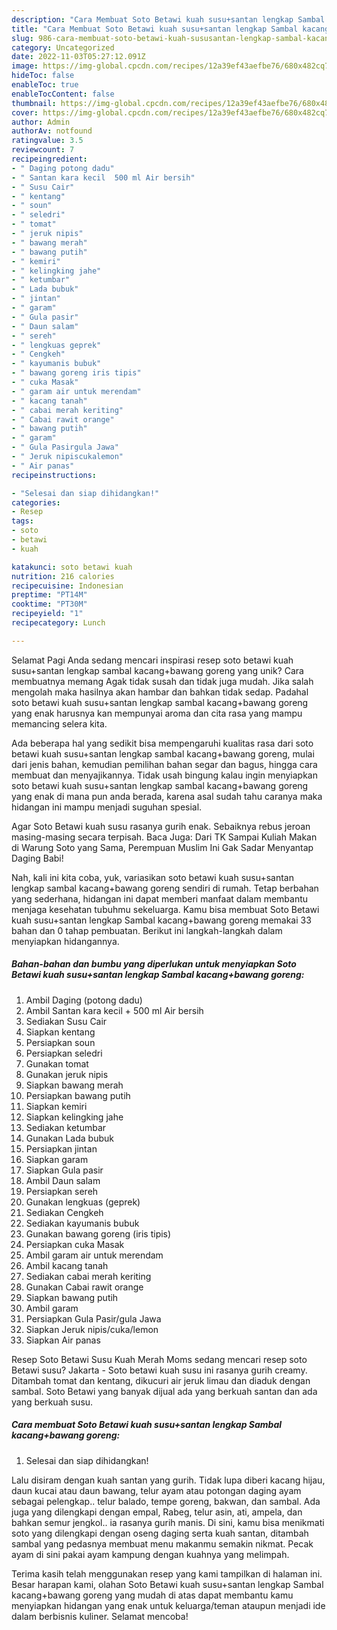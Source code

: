 ```yaml
---
description: "Cara Membuat Soto Betawi kuah susu+santan lengkap Sambal kacang+bawang goreng yang Lezat Sekali"
title: "Cara Membuat Soto Betawi kuah susu+santan lengkap Sambal kacang+bawang goreng yang Lezat Sekali"
slug: 986-cara-membuat-soto-betawi-kuah-sususantan-lengkap-sambal-kacangbawang-goreng-yang-lezat-sekali
category: Uncategorized
date: 2022-11-03T05:27:12.091Z
image: https://img-global.cpcdn.com/recipes/12a39ef43aefbe76/680x482cq70/soto-betawi-kuah-sususantan-lengkap-sambal-kacangbawang-goreng-foto-resep-utama.jpg
hideToc: false
enableToc: true
enableTocContent: false
thumbnail: https://img-global.cpcdn.com/recipes/12a39ef43aefbe76/680x482cq70/soto-betawi-kuah-sususantan-lengkap-sambal-kacangbawang-goreng-foto-resep-utama.jpg
cover: https://img-global.cpcdn.com/recipes/12a39ef43aefbe76/680x482cq70/soto-betawi-kuah-sususantan-lengkap-sambal-kacangbawang-goreng-foto-resep-utama.jpg
author: Admin
authorAv: notfound
ratingvalue: 3.5
reviewcount: 7
recipeingredient:
- " Daging potong dadu"
- " Santan kara kecil  500 ml Air bersih"
- " Susu Cair"
- " kentang"
- " soun"
- " seledri"
- " tomat"
- " jeruk nipis"
- " bawang merah"
- " bawang putih"
- " kemiri"
- " kelingking jahe"
- " ketumbar"
- " Lada bubuk"
- " jintan"
- " garam"
- " Gula pasir"
- " Daun salam"
- " sereh"
- " lengkuas geprek"
- " Cengkeh"
- " kayumanis bubuk"
- " bawang goreng iris tipis"
- " cuka Masak"
- " garam air untuk merendam"
- " kacang tanah"
- " cabai merah keriting"
- " Cabai rawit orange"
- " bawang putih"
- " garam"
- " Gula Pasirgula Jawa"
- " Jeruk nipiscukalemon"
- " Air panas"
recipeinstructions:

- "Selesai dan siap dihidangkan!"
categories:
- Resep
tags:
- soto
- betawi
- kuah

katakunci: soto betawi kuah 
nutrition: 216 calories
recipecuisine: Indonesian
preptime: "PT14M"
cooktime: "PT30M"
recipeyield: "1"
recipecategory: Lunch

---
```



Selamat Pagi Anda sedang mencari inspirasi resep soto betawi kuah susu+santan lengkap sambal kacang+bawang goreng yang unik? Cara membuatnya memang Agak tidak susah dan tidak juga mudah. Jika salah mengolah maka hasilnya akan hambar dan bahkan tidak sedap. Padahal soto betawi kuah susu+santan lengkap sambal kacang+bawang goreng yang enak harusnya kan mempunyai aroma dan cita rasa yang mampu memancing selera kita.


Ada beberapa hal yang sedikit bisa mempengaruhi kualitas rasa dari soto betawi kuah susu+santan lengkap sambal kacang+bawang goreng, mulai dari jenis bahan, kemudian pemilihan bahan segar dan bagus, hingga cara membuat dan menyajikannya. Tidak usah bingung kalau ingin menyiapkan soto betawi kuah susu+santan lengkap sambal kacang+bawang goreng yang enak di mana pun anda berada, karena asal sudah tahu caranya maka hidangan ini mampu menjadi suguhan spesial.

Agar Soto Betawi kuah susu rasanya gurih enak. Sebaiknya rebus jeroan masing-masing secara terpisah. Baca Juga: Dari TK Sampai Kuliah Makan di Warung Soto yang Sama, Perempuan Muslim Ini Gak Sadar Menyantap Daging Babi!


Nah, kali ini kita coba, yuk, variasikan soto betawi kuah susu+santan lengkap sambal kacang+bawang goreng sendiri di rumah. Tetap berbahan yang sederhana, hidangan ini dapat memberi manfaat dalam membantu menjaga kesehatan tubuhmu sekeluarga. Kamu bisa membuat Soto Betawi kuah susu+santan lengkap Sambal kacang+bawang goreng memakai 33 bahan dan 0 tahap pembuatan. Berikut ini langkah-langkah dalam menyiapkan hidangannya.

<!--inarticleads1-->

##### Bahan-bahan dan bumbu yang diperlukan untuk menyiapkan Soto Betawi kuah susu+santan lengkap Sambal kacang+bawang goreng:

1. Ambil  Daging (potong dadu)
1. Ambil  Santan kara kecil + 500 ml Air bersih
1. Sediakan  Susu Cair
1. Siapkan  kentang
1. Persiapkan  soun
1. Persiapkan  seledri
1. Gunakan  tomat
1. Gunakan  jeruk nipis
1. Siapkan  bawang merah
1. Persiapkan  bawang putih
1. Siapkan  kemiri
1. Siapkan  kelingking jahe
1. Sediakan  ketumbar
1. Gunakan  Lada bubuk
1. Persiapkan  jintan
1. Siapkan  garam
1. Siapkan  Gula pasir
1. Ambil  Daun salam
1. Persiapkan  sereh
1. Gunakan  lengkuas (geprek)
1. Sediakan  Cengkeh
1. Sediakan  kayumanis bubuk
1. Gunakan  bawang goreng (iris tipis)
1. Persiapkan  cuka Masak
1. Ambil  garam air untuk merendam
1. Ambil  kacang tanah
1. Sediakan  cabai merah keriting
1. Gunakan  Cabai rawit orange
1. Siapkan  bawang putih
1. Ambil  garam
1. Persiapkan  Gula Pasir/gula Jawa
1. Siapkan  Jeruk nipis/cuka/lemon
1. Siapkan  Air panas


Resep Soto Betawi Susu Kuah Merah Moms sedang mencari resep soto Betawi susu? Jakarta - Soto betawi kuah susu ini rasanya gurih creamy. Ditambah tomat dan kentang, dikucuri air jeruk limau dan diaduk dengan sambal. Soto Betawi yang banyak dijual ada yang berkuah santan dan ada yang berkuah susu. 

<!--inarticleads2-->

##### Cara membuat Soto Betawi kuah susu+santan lengkap Sambal kacang+bawang goreng:


1. Selesai dan siap dihidangkan!

Lalu disiram dengan kuah santan yang gurih. Tidak lupa diberi kacang hijau, daun kucai atau daun bawang, telur ayam atau potongan daging ayam sebagai pelengkap.. telur balado, tempe goreng, bakwan, dan sambal. Ada juga yang dilengkapi dengan empal, Rabeg, telur asin, ati, ampela, dan bahkan semur jengkol.. ia rasanya gurih manis. Di sini, kamu bisa menikmati soto yang dilengkapi dengan oseng daging serta kuah santan, ditambah sambal yang pedasnya membuat menu makanmu semakin nikmat. Pecak ayam di sini pakai ayam kampung dengan kuahnya yang melimpah. 

Terima kasih telah menggunakan resep yang kami tampilkan di halaman ini. Besar harapan kami, olahan Soto Betawi kuah susu+santan lengkap Sambal kacang+bawang goreng yang mudah di atas dapat membantu kamu menyiapkan hidangan yang enak untuk keluarga/teman ataupun menjadi ide dalam berbisnis kuliner. Selamat mencoba!
